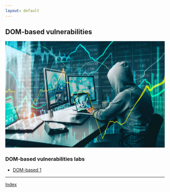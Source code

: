```yaml
---
layout: default
---
```



## DOM-based vulnerabilities

![Hacking](../assets/images/hacker2.jpeg)

### DOM-based vulnerabilities labs

- [DOM-based 1](./dom/dom1.html)



***
[Index](../index.html)
